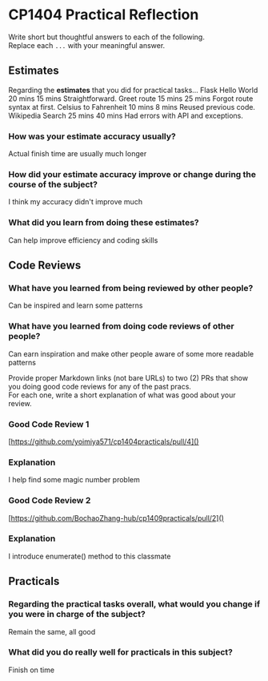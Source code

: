 # CP1404 Practical Reflection

Write short but thoughtful answers to each of the following.  
Replace each `...` with your meaningful answer.

## Estimates

Regarding the **estimates** that you did for practical tasks...
Flask Hello World	    20 mins	15 mins	Straightforward.
Greet route	            15 mins	25 mins	Forgot route syntax at first.
Celsius to Fahrenheit	10 mins	8 mins	Reused previous code.
Wikipedia Search	    25 mins	40 mins	Had errors with API and exceptions.

### How was your estimate accuracy usually?

Actual finish time are usually much longer

### How did your estimate accuracy improve or change during the course of the subject?

I think my accuracy didn't improve much

### What did you learn from doing these estimates?

Can help improve efficiency and coding skills

## Code Reviews

### What have you learned from being reviewed by other people?

Can be inspired and learn some patterns 

### What have you learned from doing code reviews of other people?

Can earn inspiration and make other people aware of some more readable patterns

Provide proper Markdown links (not bare URLs) to two (2) PRs that show you doing good code reviews for any of the past
pracs.  
For each one, write a short explanation of what was good about your review.

### Good Code Review 1

[https://github.com/yoimiya571/cp1404practicals/pull/4]()

### Explanation

I help find some magic number problem

### Good Code Review 2

[https://github.com/BochaoZhang-hub/cp1409practicals/pull/2]()

### Explanation

I introduce enumerate() method to this classmate

## Practicals

### Regarding the **practical tasks** overall, what would you change if you were in charge of the subject?

Remain the same, all good

### What did you do really well for practicals in this subject?

Finish on time
